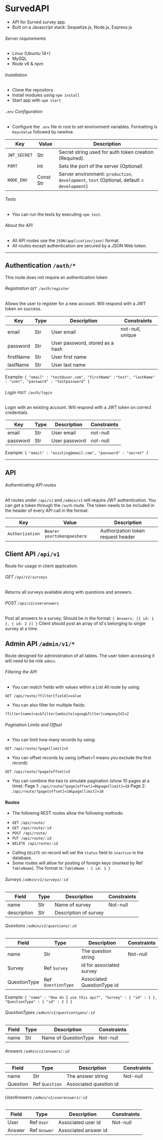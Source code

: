 SurvedAPI
=================
* API for Surved survey app.
* Built on a Javascript stack: Sequelize.js, Node.js, Express.js


###### Server requirements
* Linux (Ubuntu 14+)
* MySQL
* Node v6 & npm

###### Installation
* Clone the repository
* Install modules using `npm install`
* Start app with `npm start`

###### `.env` Configuration
* Configure the `.env` file in root to set environment variables.
Formatting is `Key=Value` followed by newline.

Key | Value | Description
--- | --- | ---
`JWT_SECRET` | Str | Secret string used for auth token creation (Required).
`PORT` | Int | Sets the port of the server (Optional)
`NODE_ENV` | Const Str | Server environment: `production`, `development`, `test` (Optional, default = `development`)

###### Tests
* You can run the tests by executing `npm test`.

###### About the API
* All API routes use the `JSON(application/json)` format.
* All routes except authentication are secured by a JSON Web token.

---

## Authentication `/auth/*`
This route does not require an authentication token

###### Registration `GET /auth/register`
Allows the user to register for a new account. Will respond with a JWT token on success.

Key | Type | Description | Constraints
--- | --- | --- | ---
email | Str | User email | not-null, unique
password | Str | User password, stored as a hash |
firstName | Str | User first name |
lastName | Str | User last name |
Example:
`{
  "email" : "test@user.com",
  "firstName" :"test",
  "lastName" : "user",
  "password" : "testpassword"
}`

###### Login `POST /auth/login`
Login with an existing account. Will respond with a JWT token on correct credentials.

Key | Type | Description | Constraints
--- | --- | --- | ---
email | Str | User email | not-null
password | Str | User password | not-null
Example:
`{
 "email" : "existing@email.com",
 "password" : "secret"
}`

---

## API

###### Authenticating API routes
All routes under `/api/v1` and `/admin/v1` will require JWT authentication.
You can get a token through the `/auth` route.
The token needs to be included in the header of every API call in the format:

Key | Value | Description
--- | --- | ---
`Authorization` | `Bearer yourtokengoeshere` | Authorization token request header

## Client API `/api/v1`
Route for usage in client application.

###### GET `/api/v1/surveys`
Returns all surveys available along with questions and answers.

###### POST `/api/v1/useranswers`
Post all answers to a survey.
Should be in the format:
`{
    Answers: [{
        id: 1
    }, {
        id: 2
    }]
}`
Client should post an array of id's belonging to single survey at a time.

## Admin API `/admin/v1/*`
Route designed for administration of all tables. The user token accessing it will need to be role `admin`.

###### Filtering the API
- You can match fields with values within a List All route by using:
```
GET /api/route/?filter[field]=value
```

- You can also filter for multiple fields:
```
?filter[name]=ac&filter[website]=goog&filter[companyId]=2
```

###### Pagination Limits and Offset
- You can limit how many records by using:
```
GET /api/route/?page[limit]=5
```

- You can offset records by using (offset=1 means you exclude the first record):
```
GET /api/route/?page[offset]=5
```

- You can combine the two to simulate pagination (show 10 pages at a time):
Page 1: `/api/route/?page[offset]=0&page[limit]=10`
Page 2: `/api/route/?page[offset]=10&page[limit]=10`

#### Routes
- The following REST routes allow the following methods:
* `GET /api/route/`
* `GET /api/route/:id`
* `POST /api/route/`
* `PUT /api/route/:id`
* `DELETE /api/route/:id`

- Calling `DELETE` on record will set the `status` field to `inactive` in the database.
- Some routes will allow for posting of foreign keys (marked by Ref `TableName`). The format is: `TableName : { id: 1 } `

###### Surveys `/admin/v1/surveys/:id`
Field | Type | Description | Constraints
--- | --- | --- | ---
name | Str | Name of survey | Not-null
description | Str | Description of survey |

###### Questions `/admin/v1/questions/:id`
Field | Type | Description | Constraints
--- | --- | --- | ---
name | Str | The question string | Not-null
Survey | Ref `Survey` | id for associated survey |
QuestionType | Ref `QuestionType` | Associated QuestionType id |

Example:
`{
   "name" : "How do I use this api?",
   "Survey" : {
       "id" : 1
   },
   "QuestionType" : {
       "id" : 2
   }
}`


###### QuestionTypes `/admin/v1/questiontypes/:id`
Field | Type | Description | Constraints
--- | --- | --- | ---
name | Str | Name of QuestionType | Not-null

###### Answers `/admin/v1/answers/:id`
Field | Type | Description | Constraints
--- | --- | --- | ---
name | Str | The answer string | Not-null
Question | Ref `Question` | Associated question id |

###### UserAnswers `/admin/v1/useranswers/:id`
Field | Type | Description | Constraints
--- | --- | --- | ---
User | Ref `User` | Associated user id | Not-null
Answer | Ref `Answer` | Associated answer id |